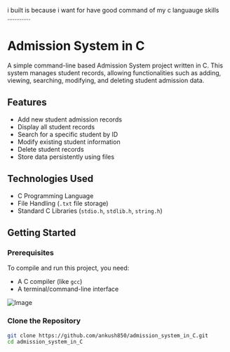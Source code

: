 i built is because i want for have good command of my c languauge skills .............



# Admission System in C

A simple command-line based Admission System project written in C. This system manages student records, allowing functionalities such as adding, viewing, searching, modifying, and deleting student admission data.

## Features

- Add new student admission records
- Display all student records
- Search for a specific student by ID
- Modify existing student information
- Delete student records
- Store data persistently using files

## Technologies Used

- C Programming Language
- File Handling (`.txt` file storage)
- Standard C Libraries (`stdio.h`, `stdlib.h`, `string.h`)

## Getting Started

### Prerequisites

To compile and run this project, you need:

- A C compiler (like `gcc`)
- A terminal/command-line interface

![Image](https://github.com/user-attachments/assets/33a2f2c0-271a-4039-8277-ba8b36c9cf70)








### Clone the Repository

```bash
git clone https://github.com/ankush850/admission_system_in_C.git
cd admission_system_in_C
